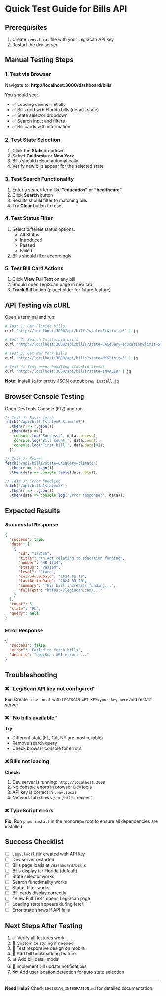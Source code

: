 # Quick Test Guide for Bills API

## Prerequisites
1. Create `.env.local` file with your LegiScan API key
2. Restart the dev server

## Manual Testing Steps

### 1. Test via Browser

Navigate to: **http://localhost:3000/dashboard/bills**

You should see:
- ✅ Loading spinner initially
- ✅ Bills grid with Florida bills (default state)
- ✅ State selector dropdown
- ✅ Search input and filters
- ✅ Bill cards with information

### 2. Test State Selection

1. Click the **State** dropdown
2. Select **California** or **New York**
3. Bills should reload automatically
4. Verify new bills appear for the selected state

### 3. Test Search Functionality

1. Enter a search term like **"education"** or **"healthcare"**
2. Click **Search** button
3. Results should filter to matching bills
4. Try **Clear** button to reset

### 4. Test Status Filter

1. Select different status options:
   - All Status
   - Introduced
   - Passed
   - Failed
2. Bills should filter accordingly

### 5. Test Bill Card Actions

1. Click **View Full Text** on any bill
2. Should open LegiScan page in new tab
3. **Track Bill** button (placeholder for future feature)

## API Testing via cURL

Open a terminal and run:

```bash
# Test 1: Get Florida bills
curl "http://localhost:3000/api/bills?state=FL&limit=5" | jq

# Test 2: Search California bills
curl "http://localhost:3000/api/bills?state=CA&query=education&limit=5" | jq

# Test 3: Get New York bills
curl "http://localhost:3000/api/bills?state=NY&limit=5" | jq

# Test 4: Test error handling (invalid state)
curl "http://localhost:3000/api/bills?state=INVALID" | jq
```

**Note:** Install `jq` for pretty JSON output: `brew install jq`

## Browser Console Testing

Open DevTools Console (F12) and run:

```javascript
// Test 1: Basic fetch
fetch('/api/bills?state=FL&limit=5')
  .then(r => r.json())
  .then(data => {
    console.log('Success:', data.success);
    console.log('Bill count:', data.count);
    console.log('First bill:', data.data[0]);
  });

// Test 2: Search
fetch('/api/bills?state=CA&query=climate')
  .then(r => r.json())
  .then(data => console.table(data.data));

// Test 3: Error handling
fetch('/api/bills?state=XX')
  .then(r => r.json())
  .then(data => console.log('Error response:', data));
```

## Expected Results

### Successful Response
```json
{
  "success": true,
  "data": [
    {
      "id": "123456",
      "title": "An Act relating to education funding",
      "number": "HB 1234",
      "status": "Passed",
      "level": "State",
      "introducedDate": "2024-01-15",
      "lastActionDate": "2024-03-20",
      "summary": "This bill increases funding...",
      "fullText": "https://legiscan.com/..."
    }
  ],
  "count": 5,
  "state": "FL",
  "query": null
}
```

### Error Response
```json
{
  "success": false,
  "error": "Failed to fetch bills",
  "details": "LegiScan API error: ..."
}
```

## Troubleshooting

### ❌ "LegiScan API key not configured"
**Fix:** Create `.env.local` with `LEGISCAN_API_KEY=your_key_here` and restart server

### ❌ "No bills available"
**Try:**
- Different state (FL, CA, NY are most reliable)
- Remove search query
- Check browser console for errors

### ❌ Bills not loading
**Check:**
1. Dev server is running: `http://localhost:3000`
2. No console errors in browser DevTools
3. API key is correct in `.env.local`
4. Network tab shows `/api/bills` request

### ❌ TypeScript errors
**Fix:** Run `pnpm install` in the monorepo root to ensure all dependencies are installed

## Success Checklist

- [ ] `.env.local` file created with API key
- [ ] Dev server restarted
- [ ] Bills page loads at `/dashboard/bills`
- [ ] Bills display for Florida (default)
- [ ] State selector works
- [ ] Search functionality works
- [ ] Status filter works
- [ ] Bill cards display correctly
- [ ] "View Full Text" opens LegiScan page
- [ ] Loading state appears during fetch
- [ ] Error state shows if API fails

## Next Steps After Testing

1. ✅ Verify all features work
2. 🎨 Customize styling if needed
3. 📱 Test responsive design on mobile
4. 🔧 Add bill bookmarking feature
5. 📊 Add bill detail modal
6. 🔔 Implement bill update notifications
7. 🗺️ Add user location detection for auto state selection

---

**Need Help?** Check `LEGISCAN_INTEGRATION.md` for detailed documentation.
